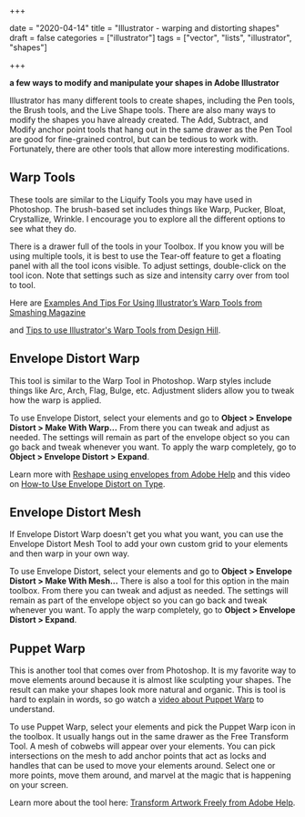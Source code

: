 +++

date = "2020-04-14"
title = "Illustrator - warping and distorting shapes"
draft = false
categories = ["illustrator"]
tags = ["vector", "lists", "illustrator", "shapes"]

+++

**a few ways to modify and manipulate your shapes in Adobe Illustrator**

<!--more-->

Illustrator has many different tools to create shapes, including the Pen tools, the Brush tools, and the Live Shape tools. There are also many ways to modify the shapes you have already created. The Add, Subtract, and Modify anchor point tools that hang out in the same drawer as the Pen Tool are good for fine-grained control, but can be tedious to work with. Fortunately, there are other tools that allow more interesting modifications. 



## Warp Tools

These tools are similar to the Liquify Tools you may have used in Photoshop. The brush-based set includes things like Warp, Pucker, Bloat, Crystallize, Wrinkle. I encourage you to explore all the different options to see what they do. 



There is a drawer full of the tools in your Toolbox. If you know you will be using multiple tools, it is best to use the Tear-off feature to get a floating panel with all the tool icons visible. To adjust settings, double-click on the tool icon. Note that settings such as size and intensity carry over from tool to tool. 



Here are [Examples And Tips For Using Illustrator’s Warp Tools from Smashing Magazine](https://www.smashingmagazine.com/2011/07/examples-and-tips-for-using-illustrator-s-warp-tools/)

and [Tips to use Illustrator's Warp Tools from Design Hill](https://www.designhill.com/design-blog/tips-to-use-illustrators-warp-tools/).



## Envelope Distort Warp

This tool is similar to the Warp Tool in Photoshop. Warp styles include things like Arc, Arch, Flag, Bulge, etc. Adjustment sliders allow you to tweak how the warp is applied. 



To use Envelope Distort, select your elements and go to **Object > Envelope Distort > Make With Warp...** From there you can tweak and adjust as needed. The settings will remain as part of the envelope object so you can go back and tweak whenever you want. To apply the warp completely, go to **Object > Envelope Distort > Expand**. 



Learn more with [Reshape using envelopes from Adobe Help](https://helpx.adobe.com/illustrator/using/reshape-using-envelopes.html) and this video on [How-to Use Envelope Distort on Type](https://youtu.be/9KPHYfDVq_0).



## Envelope Distort Mesh

If Envelope Distort Warp doesn't get you what you want, you can use the Envelope Distort Mesh Tool to add your own custom grid to your elements and then warp in your own way. 



To use Envelope Distort, select your elements and go to **Object > Envelope Distort > Make With Mesh...** There is also a tool for this option in the main toolbox. From there you can tweak and adjust as needed. The settings will remain as part of the envelope object so you can go back and tweak whenever you want. To apply the warp completely, go to **Object > Envelope Distort > Expand**. 



## Puppet Warp

This is another tool that comes over from Photoshop. It is my favorite way to move elements around because it is almost like sculpting your shapes. The result can make your shapes look more natural and organic. This is tool is hard to explain in words, so go watch a [video about Puppet Warp](https://youtu.be/bFBkFkjKsto) to understand. 



To use Puppet Warp, select your elements and pick the Puppet Warp icon in the toolbox. It usually hangs out in the same drawer as the Free Transform Tool. A mesh of cobwebs will appear over your elements. You can pick intersections on the mesh to add anchor points that act as locks and handles that can be used to move your elements around. Select one or more points, move them around, and marvel at the magic that is happening on your screen. 



Learn more about the tool here: [Transform Artwork Freely from Adobe Help](https://helpx.adobe.com/illustrator/how-to/alter-artwork-free-transform-puppet-warp.html).



